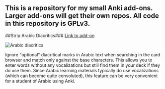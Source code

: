 This is a repository for my small Anki add-ons. Larger add-ons will get their own repos.
All code in this repository is GPLv3.
---

##Strip Arabic Diacritics###
[Link to add-on](https://ankiweb.net/shared/info/1924690148)

![Arabic diacritics](https://raw.github.com/ntsp/anki-addons/master/docs/ar_diacritics.png "Strip Arabic diacritics in card browser")

Ignore "optional" diacritical marks in Arabic text when searching in the card browser and match only against the base characters. This allows you to enter words without any vocalizations but still find them in your deck if they do use them. Since Arabic learning materials typically do use vocalizations (which can become quite convoluted), this feature can be very convenient for a student of Arabic using Anki.
